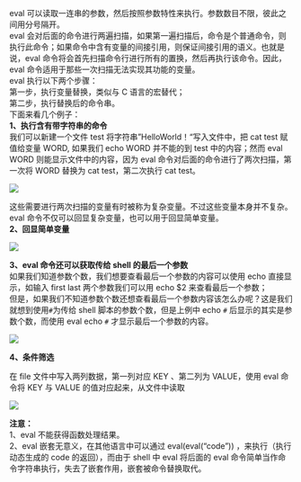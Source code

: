 eval 可以读取一连串的参数，然后按照参数特性来执行。参数数目不限，彼此之间用分号隔开。  
eval 会对后面的命令进行两遍扫描，如果第一遍扫描后，命令是个普通命令，则执行此命令；如果命令中含有变量的间接引用，则保证间接引用的语义。也就是说，eval 命令将会首先扫描命令行进行所有的置换，然后再执行该命令。因此，eval 命令适用于那些一次扫描无法实现其功能的变量。  
eval 执行以下两个步骤：  
第一步，执行变量替换，类似与 C 语言的宏替代；  
第二步，执行替换后的命令串。  
下面来看几个例子：  
**1、执行含有带字符串的命令**  
我们可以新建一个文件 test 将字符串”HelloWorld！“写入文件中，把 cat test 赋值给变量 WORD, 如果我们 echo WORD 并不能的到 test 中的内容；然而 eval WORD 则能显示文件中的内容，因为 eval 命令对后面的命令进行了两次扫描，第一次将 WORD 替换为 cat test，第二次执行 cat test。  

![](https://img-blog.csdn.net/20170325174624243?watermark/2/text/aHR0cDovL2Jsb2cuY3Nkbi5uZXQvaGVyX18wXzA=/font/5a6L5L2T/fontsize/400/fill/I0JBQkFCMA==/dissolve/70/gravity/SouthEast)

  
这些需要进行两次扫描的变量有时被称为复杂变量。不过这些变量本身并不复杂。eval 命令不仅可以回显复杂变量，也可以用于回显简单变量。  
**2、回显简单变量**  

![](https://img-blog.csdn.net/20170325174811866?watermark/2/text/aHR0cDovL2Jsb2cuY3Nkbi5uZXQvaGVyX18wXzA=/font/5a6L5L2T/fontsize/400/fill/I0JBQkFCMA==/dissolve/70/gravity/SouthEast)

  
**3、eval 命令还可以获取传给 shell 的最后一个参数**  
如果我们知道参数个数，我们想要查看最后一个参数的内容可以使用 echo 直接显示，如输入 first last 两个参数我们可以用 echo $2 来查看最后一个参数；  
但是，如果我们不知道参数个数还想查看最后一个参数内容该怎么办呢？这是我们就想到使用`#`为传给 shell 脚本的参数个数，但是上例中 echo `#` 后显示的其实是参数个数，而使用 eval echo `#` 才显示最后一个参数的内容。

![](https://img-blog.csdn.net/20170325175053789?watermark/2/text/aHR0cDovL2Jsb2cuY3Nkbi5uZXQvaGVyX18wXzA=/font/5a6L5L2T/fontsize/400/fill/I0JBQkFCMA==/dissolve/70/gravity/SouthEast)

**4、条件筛选**

在 file 文件中写入两列数据，第一列对应 KEY 、第二列为 VALUE，使用 eval 命令将 KEY 与 VALUE 的值对应起来，从文件中读取

![](https://img-blog.csdn.net/20170325175825386?watermark/2/text/aHR0cDovL2Jsb2cuY3Nkbi5uZXQvaGVyX18wXzA=/font/5a6L5L2T/fontsize/400/fill/I0JBQkFCMA==/dissolve/70/gravity/SouthEast)

**注意：**  
1、eval 不能获得函数处理结果。  
2、eval 嵌套无意义，在其他语言中可以通过 eval(eval(“code”)) ，来执行（执行动态生成的 code 的返回），而由于 shell 中 eval 将后面的 eval 命令简单当作命令字符串执行，失去了嵌套作用，嵌套被命令替换取代。
